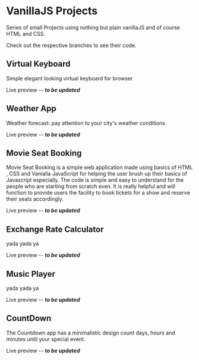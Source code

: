 # VanillaJS Projects

Series of small Projects using nothing but plain vanillaJS and of course HTML and CSS.

Check out the respective branches to see their code.

## Virtual Keyboard

Simple elegant looking virtual keyboard for browser

Live preview -- ***to be updated***

## Weather App

Weather forecast: pay attention to your city's weather conditions

Live preview -- ***to be updated***

## Movie Seat Booking

 Movie Seat Booking is a simple web application made using basics of HTML , CSS and Vanialla JavaScript 
 for helping the user brush up their basics of Javascript especially. The code is simple and easy to understand 
 for the people who are starting from scratch even.
 It is really helpful and will function to provide users the facility to book tickets for a show and reserve their 
 seats accordingly.

Live preview -- ***to be updated***

## Exchange Rate Calculator

yada yada ya

Live preview -- ***to be updated***

## Music Player

yada yada ya

Live preview -- ***to be updated***

## CountDown

The Countdown app has a minimalistic design count days, hours and minutes until your special event.

Live preview -- ***to be updated***
